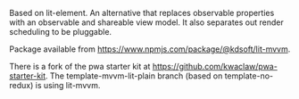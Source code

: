 Based on lit-element. An alternative that replaces observable properties with an observable
and shareable view model. It also separates out render scheduling to be pluggable.

Package available from https://www.npmjs.com/package/@kdsoft/lit-mvvm.

There is a fork of the pwa starter kit at https://github.com/kwaclaw/pwa-starter-kit.
The template-mvvm-lit-plain branch (based on template-no-redux) is using lit-mvvm. 
